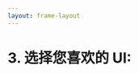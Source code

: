 ```yaml
---
layout: frame-layout
---
```


# 3. 选择您喜欢的 UI:

<RadioGroup>

<RadioCard href="/zh/guide/astro/vite.html#blank" label="Blank" icon="https://cdn.svgporn.com/logos/css-3.svg" />

</RadioGroup>